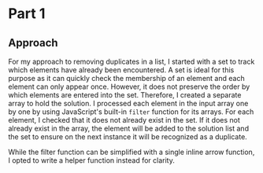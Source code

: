 # Part 1

## Approach

For my approach to removing duplicates in a list, I started with a set to track which elements have already been encountered. A set is ideal for this purpose as it can quickly check the membership of an element and each element can only appear once. However, it does not preserve the order by which elements are entered into the set. Therefore, I created a separate array to hold the solution. I processed each element in the input array one by one by using JavaScript's built-in `filter` function for its arrays. For each element, I checked that it does not already exist in the set. If it does not already exist in the array, the element will be added to the solution list and the set to ensure on the next instance it will be recognized as a duplicate.

While the filter function can be simplified with a single inline arrow function, I opted to write a helper function instead for clarity.
